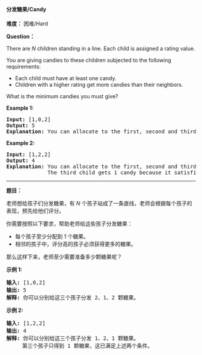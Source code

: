 #### 分发糖果/Candy
**难度：** 困难/Hard

**Question：** 

<p>There are <em>N</em> children standing in a line. Each child is assigned a rating value.</p>

<p>You are giving candies to these children subjected to the following requirements:</p>

<ul>
	<li>Each child must have at least one candy.</li>
	<li>Children with a higher rating get more candies than their neighbors.</li>
</ul>

<p>What is the minimum candies you must give?</p>

<p><strong>Example 1:</strong></p>

<pre>
<strong>Input:</strong> [1,0,2]
<strong>Output:</strong> 5
<strong>Explanation:</strong> You can allocate to the first, second and third child with 2, 1, 2 candies respectively.
</pre>

<p><strong>Example 2:</strong></p>

<pre>
<strong>Input:</strong> [1,2,2]
<strong>Output:</strong> 4
<strong>Explanation:</strong> You can allocate to the first, second and third child with 1, 2, 1 candies respectively.
             The third child gets 1 candy because it satisfies the above two conditions.
</pre>


------

**题目：** 
<p>老师想给孩子们分发糖果，有 <em>N</em>&nbsp;个孩子站成了一条直线，老师会根据每个孩子的表现，预先给他们评分。</p>

<p>你需要按照以下要求，帮助老师给这些孩子分发糖果：</p>

<ul>
	<li>每个孩子至少分配到 1 个糖果。</li>
	<li>相邻的孩子中，评分高的孩子必须获得更多的糖果。</li>
</ul>

<p>那么这样下来，老师至少需要准备多少颗糖果呢？</p>

<p><strong>示例&nbsp;1:</strong></p>

<pre><strong>输入:</strong> [1,0,2]
<strong>输出:</strong> 5
<strong>解释:</strong> 你可以分别给这三个孩子分发 2、1、2 颗糖果。
</pre>

<p><strong>示例&nbsp;2:</strong></p>

<pre><strong>输入:</strong> [1,2,2]
<strong>输出:</strong> 4
<strong>解释:</strong> 你可以分别给这三个孩子分发 1、2、1 颗糖果。
     第三个孩子只得到 1 颗糖果，这已满足上述两个条件。</pre>

